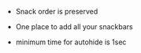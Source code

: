 - Snack order is preserved
- One place to add all your snackbars

- minimum time for autohide is 1sec
